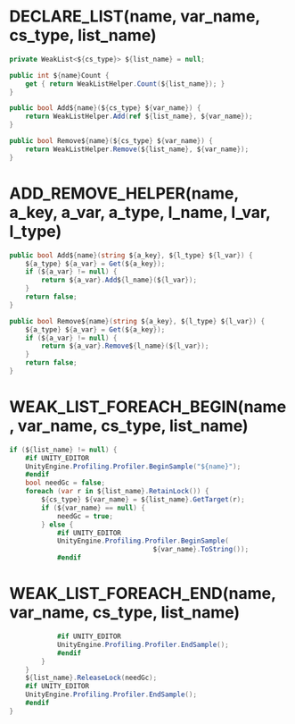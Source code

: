 # DECLARE_LIST(name, var_name, cs_type, list_name) #
```C#
private WeakList<${cs_type}> ${list_name} = null;

public int ${name}Count {
    get { return WeakListHelper.Count(${list_name}); }
}

public bool Add${name}(${cs_type} ${var_name}) {
    return WeakListHelper.Add(ref ${list_name}, ${var_name});
}

public bool Remove${name}(${cs_type} ${var_name}) {
    return WeakListHelper.Remove(${list_name}, ${var_name});
}
```

# ADD_REMOVE_HELPER(name, a_key, a_var, a_type, l_name, l_var, l_type) #
```C#
public bool Add${name}(string ${a_key}, ${l_type} ${l_var}) {
    ${a_type} ${a_var} = Get(${a_key});
    if (${a_var} != null) {
        return ${a_var}.Add${l_name}(${l_var});
    }
    return false;
}

public bool Remove${name}(string ${a_key}, ${l_type} ${l_var}) {
    ${a_type} ${a_var} = Get(${a_key});
    if (${a_var} != null) {
        return ${a_var}.Remove${l_name}(${l_var});
    }
    return false;
}
```

# WEAK_LIST_FOREACH_BEGIN(name, var_name, cs_type, list_name) #
```C#
if (${list_name} != null) {
    #if UNITY_EDITOR
    UnityEngine.Profiling.Profiler.BeginSample("${name}");
    #endif
    bool needGc = false;
    foreach (var r in ${list_name}.RetainLock()) {
        ${cs_type} ${var_name} = ${list_name}.GetTarget(r);
        if (${var_name} == null) {
            needGc = true;
        } else {
            #if UNITY_EDITOR
            UnityEngine.Profiling.Profiler.BeginSample(
                                    ${var_name}.ToString());
            #endif
```

# WEAK_LIST_FOREACH_END(name, var_name, cs_type, list_name) #
```C#
            #if UNITY_EDITOR
            UnityEngine.Profiling.Profiler.EndSample();
            #endif
        }
    }
    ${list_name}.ReleaseLock(needGc);
    #if UNITY_EDITOR
    UnityEngine.Profiling.Profiler.EndSample();
    #endif
}
```
